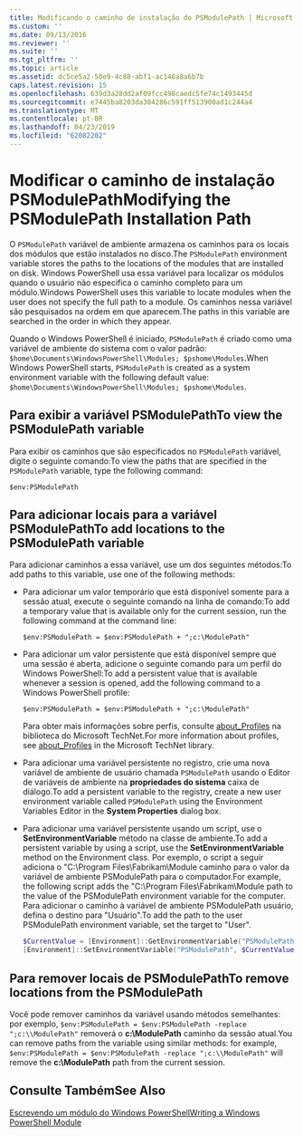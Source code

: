 ```yaml
---
title: Modificando o caminho de instalação do PSModulePath | Microsoft Docs
ms.custom: ''
ms.date: 09/13/2016
ms.reviewer: ''
ms.suite: ''
ms.tgt_pltfrm: ''
ms.topic: article
ms.assetid: dc5ce5a2-50e9-4c88-abf1-ac148a8a6b7b
caps.latest.revision: 15
ms.openlocfilehash: 639d3a28dd2af09fcc498caedc5fe74c1493445d
ms.sourcegitcommit: e7445ba8203da304286c591ff513900ad1c244a4
ms.translationtype: MT
ms.contentlocale: pt-BR
ms.lasthandoff: 04/23/2019
ms.locfileid: "62082202"
---
```

# <a name="modifying-the-psmodulepath-installation-path"></a><span data-ttu-id="c42ed-102">Modificar o caminho de instalação PSModulePath</span><span class="sxs-lookup"><span data-stu-id="c42ed-102">Modifying the PSModulePath Installation Path</span></span>

<span data-ttu-id="c42ed-103">O `PSModulePath` variável de ambiente armazena os caminhos para os locais dos módulos que estão instalados no disco.</span><span class="sxs-lookup"><span data-stu-id="c42ed-103">The `PSModulePath` environment variable stores the paths to the locations of the modules that are installed on disk.</span></span> <span data-ttu-id="c42ed-104">Windows PowerShell usa essa variável para localizar os módulos quando o usuário não especifica o caminho completo para um módulo.</span><span class="sxs-lookup"><span data-stu-id="c42ed-104">Windows PowerShell uses this variable to locate modules when the user does not specify the full path to a module.</span></span> <span data-ttu-id="c42ed-105">Os caminhos nessa variável são pesquisados na ordem em que aparecem.</span><span class="sxs-lookup"><span data-stu-id="c42ed-105">The paths in this variable are searched in the order in which they appear.</span></span>

<span data-ttu-id="c42ed-106">Quando o Windows PowerShell é iniciado, `PSModulePath` é criado como uma variável de ambiente do sistema com o valor padrão: `$home\Documents\WindowsPowerShell\Modules; $pshome\Modules`.</span><span class="sxs-lookup"><span data-stu-id="c42ed-106">When Windows PowerShell starts, `PSModulePath` is created as a system environment variable with the following default value: `$home\Documents\WindowsPowerShell\Modules; $pshome\Modules`.</span></span>

## <a name="to-view-the-psmodulepath-variable"></a><span data-ttu-id="c42ed-107">Para exibir a variável PSModulePath</span><span class="sxs-lookup"><span data-stu-id="c42ed-107">To view the PSModulePath variable</span></span>

<span data-ttu-id="c42ed-108">Para exibir os caminhos que são especificados no `PSModulePath` variável, digite o seguinte comando:</span><span class="sxs-lookup"><span data-stu-id="c42ed-108">To view the paths that are specified in the `PSModulePath` variable, type the following command:</span></span>

`$env:PSModulePath`

## <a name="to-add-locations-to-the-psmodulepath-variable"></a><span data-ttu-id="c42ed-109">Para adicionar locais para a variável PSModulePath</span><span class="sxs-lookup"><span data-stu-id="c42ed-109">To add locations to the PSModulePath variable</span></span>

<span data-ttu-id="c42ed-110">Para adicionar caminhos a essa variável, use um dos seguintes métodos:</span><span class="sxs-lookup"><span data-stu-id="c42ed-110">To add paths to this variable, use one of the following methods:</span></span>

- <span data-ttu-id="c42ed-111">Para adicionar um valor temporário que está disponível somente para a sessão atual, execute o seguinte comando na linha de comando:</span><span class="sxs-lookup"><span data-stu-id="c42ed-111">To add a temporary value that is available only for the current session, run the following command at the command line:</span></span>

  `$env:PSModulePath = $env:PSModulePath + ";c:\ModulePath"`

- <span data-ttu-id="c42ed-112">Para adicionar um valor persistente que está disponível sempre que uma sessão é aberta, adicione o seguinte comando para um perfil do Windows PowerShell:</span><span class="sxs-lookup"><span data-stu-id="c42ed-112">To add a persistent value that is available whenever a session is opened, add the following command to a Windows PowerShell profile:</span></span>

  `$env:PSModulePath = $env:PSModulePath + ";c:\ModulePath"`

  <span data-ttu-id="c42ed-113">Para obter mais informações sobre perfis, consulte [about_Profiles](/powershell/module/microsoft.powershell.core/about/about_profiles) na biblioteca do Microsoft TechNet.</span><span class="sxs-lookup"><span data-stu-id="c42ed-113">For more information about profiles, see [about_Profiles](/powershell/module/microsoft.powershell.core/about/about_profiles) in the Microsoft TechNet library.</span></span>

- <span data-ttu-id="c42ed-114">Para adicionar uma variável persistente no registro, crie uma nova variável de ambiente de usuário chamada `PSModulePath` usando o Editor de variáveis de ambiente na **propriedades do sistema** caixa de diálogo.</span><span class="sxs-lookup"><span data-stu-id="c42ed-114">To add a persistent variable to the registry, create a new user environment variable called `PSModulePath` using the Environment Variables Editor in the **System Properties** dialog box.</span></span>

- <span data-ttu-id="c42ed-115">Para adicionar uma variável persistente usando um script, use o **SetEnvironmentVariable** método na classe de ambiente.</span><span class="sxs-lookup"><span data-stu-id="c42ed-115">To add a persistent variable by using a script, use the **SetEnvironmentVariable** method on the Environment class.</span></span> <span data-ttu-id="c42ed-116">Por exemplo, o script a seguir adiciona o "C:\Program Files\Fabrikam\Module caminho para o valor da variável de ambiente PSModulePath para o computador.</span><span class="sxs-lookup"><span data-stu-id="c42ed-116">For example, the following script adds the "C:\Program Files\Fabrikam\Module path to the value of the PSModulePath environment variable for the computer.</span></span> <span data-ttu-id="c42ed-117">Para adicionar o caminho à variável de ambiente PSModulePath usuário, defina o destino para "Usuário".</span><span class="sxs-lookup"><span data-stu-id="c42ed-117">To add the path to the user PSModulePath environment variable, set the target to "User".</span></span>

  ```powershell
  $CurrentValue = [Environment]::GetEnvironmentVariable("PSModulePath", "Machine")
  [Environment]::SetEnvironmentVariable("PSModulePath", $CurrentValue + ";C:\Program Files\Fabrikam\Modules", "Machine")

  ```

## <a name="to-remove-locations-from-the-psmodulepath"></a><span data-ttu-id="c42ed-118">Para remover locais de PSModulePath</span><span class="sxs-lookup"><span data-stu-id="c42ed-118">To remove locations from the PSModulePath</span></span>

<span data-ttu-id="c42ed-119">Você pode remover caminhos da variável usando métodos semelhantes: por exemplo, `$env:PSModulePath = $env:PSModulePath -replace ";c:\\ModulePath"` removerá o **c:\ModulePath** caminho da sessão atual.</span><span class="sxs-lookup"><span data-stu-id="c42ed-119">You can remove paths from the variable using similar methods: for example, `$env:PSModulePath = $env:PSModulePath -replace ";c:\\ModulePath"` will remove the **c:\ModulePath** path from the current session.</span></span>

## <a name="see-also"></a><span data-ttu-id="c42ed-120">Consulte Também</span><span class="sxs-lookup"><span data-stu-id="c42ed-120">See Also</span></span>

[<span data-ttu-id="c42ed-121">Escrevendo um módulo do Windows PowerShell</span><span class="sxs-lookup"><span data-stu-id="c42ed-121">Writing a Windows PowerShell Module</span></span>](./writing-a-windows-powershell-module.md)
